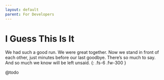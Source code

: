 ```yaml
---
layout: default
parent: For Developers
---
```


# I Guess This Is It

We had such a good run. We were great together. Now we stand in front of each
other, just minutes before our last goodbye. There’s so much to say. And so
much we know will be left unsaid.
{: .fs-6 .fw-300 }

@todo
